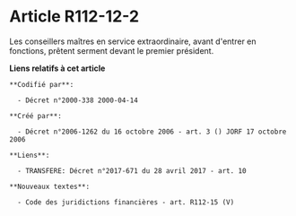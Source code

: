 # Article R112-12-2

Les conseillers maîtres en service extraordinaire, avant d'entrer en fonctions, prêtent serment devant le premier président.

**Liens relatifs à cet article**

	**Codifié par**:

	  - Décret n°2000-338 2000-04-14

	**Créé par**:

	  - Décret n°2006-1262 du 16 octobre 2006 - art. 3 () JORF 17 octobre 2006

	**Liens**:

	  - TRANSFERE: Décret n°2017-671 du 28 avril 2017 - art. 10

	**Nouveaux textes**:

	  - Code des juridictions financières - art. R112-15 (V)
